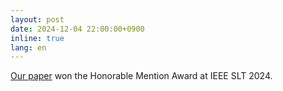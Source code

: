 ```yaml
---
layout: post
date: 2024-12-04 22:00:00+0900
inline: true
lang: en
---
```


<a href="https://arxiv.org/abs/2408.17142">Our paper</a> won the Honorable Mention Award at IEEE SLT 2024.